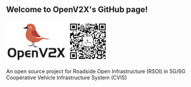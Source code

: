 ## Welcome to OpenV2X's GitHub page!

![](images/openv2x_logo.png)![](images/openv2x_qrcode.png)

An open source project for Roadside Open Infrastructure (RSOI) in 5G/6G Cooperative Vehicle Infrastructure System (CVIS)
